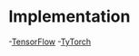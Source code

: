 # 

# Implementation

-[TensorFlow](https://github.com/tadax/srgan)
-[TyTorch](https://github.com/aitorzip/PyTorch-SRGAN)

